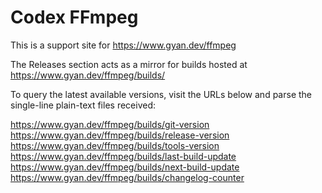 # Codex FFmpeg

This is a support site for https://www.gyan.dev/ffmpeg

The Releases section acts as a mirror for builds hosted at https://www.gyan.dev/ffmpeg/builds/

To query the latest available versions, visit the URLs below and parse the single-line plain-text files received:

https://www.gyan.dev/ffmpeg/builds/git-version
https://www.gyan.dev/ffmpeg/builds/release-version
https://www.gyan.dev/ffmpeg/builds/tools-version
https://www.gyan.dev/ffmpeg/builds/last-build-update
https://www.gyan.dev/ffmpeg/builds/next-build-update
https://www.gyan.dev/ffmpeg/builds/changelog-counter
